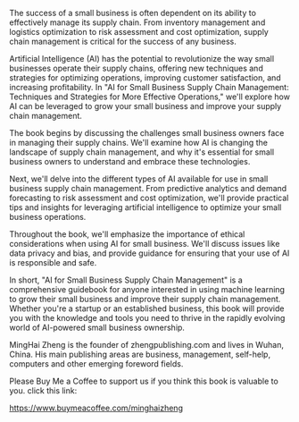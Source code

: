 
The success of a small business is often dependent on its ability to effectively manage its supply chain. From inventory management and logistics optimization to risk assessment and cost optimization, supply chain management is critical for the success of any business.

Artificial Intelligence (AI) has the potential to revolutionize the way small businesses operate their supply chains, offering new techniques and strategies for optimizing operations, improving customer satisfaction, and increasing profitability. In "AI for Small Business Supply Chain Management: Techniques and Strategies for More Effective Operations," we'll explore how AI can be leveraged to grow your small business and improve your supply chain management.

The book begins by discussing the challenges small business owners face in managing their supply chains. We'll examine how AI is changing the landscape of supply chain management, and why it's essential for small business owners to understand and embrace these technologies.

Next, we'll delve into the different types of AI available for use in small business supply chain management. From predictive analytics and demand forecasting to risk assessment and cost optimization, we'll provide practical tips and insights for leveraging artificial intelligence to optimize your small business operations.

Throughout the book, we'll emphasize the importance of ethical considerations when using AI for small business. We'll discuss issues like data privacy and bias, and provide guidance for ensuring that your use of AI is responsible and safe.

In short, "AI for Small Business Supply Chain Management" is a comprehensive guidebook for anyone interested in using machine learning to grow their small business and improve their supply chain management. Whether you're a startup or an established business, this book will provide you with the knowledge and tools you need to thrive in the rapidly evolving world of AI-powered small business ownership.

MingHai Zheng is the founder of zhengpublishing.com and lives in Wuhan, China. His main publishing areas are business, management, self-help, computers and other emerging foreword fields.

Please Buy Me a Coffee to support us if you think this book is valuable to you. click this link:

https://www.buymeacoffee.com/minghaizheng
